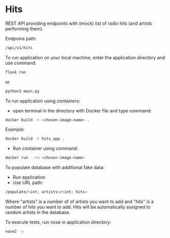 # Hits

REST API providing endpoints with (mock) list of radio hits (and artists performing them).

Endpoins path:

```sh
/api/v1/hits
```

To run application on your local machine, enter the application directory and use command:
```sh
flask run
```
or

```sh
python3 main.py
```

To run application using containers:

 - open terminal in the directory with Docker file and type command:
 ```sh
docker build -t <chosen-image-name> .
```
Example:
```sh
docker build -t hits_app .
```
- Run container using command:
```sh
docker run --rm <chosen-image-name>
```

To populate database with additional fake data:

- Run application
- Use URL path:
```sh
/populate/<int: artists>/<int: hits>
```
Where "artists" is a number of of artists you want to add and "hits" is a number of hits you want to add. Hits will be automatically assigned to random artists in the database.

To execute tests, run nose in application directory:
```sh
nose2 -v
```

